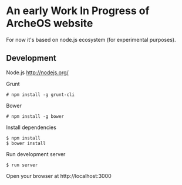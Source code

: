 # An early Work In Progress of ArcheOS website

For now it's based on node.js ecosystem (for experimental purposes).

## Development

Node.js
http://nodejs.org/

Grunt
```shell
# npm install -g grunt-cli
```

Bower
```shell
# npm install -g bower
```

Install dependencies
```shell
$ npm install
$ bower install
```

Run development server
```shell
$ run server
```

Open your browser at http://localhost:3000

